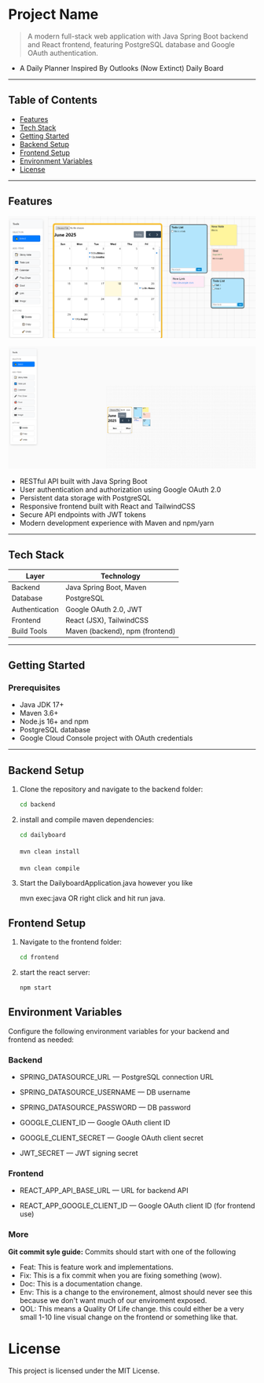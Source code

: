 # Project Name

> A modern full-stack web application with Java Spring Boot backend and React frontend, featuring PostgreSQL database and Google OAuth authentication.
- A Daily Planner Inspired By Outlooks (Now Extinct) Daily Board
---

## Table of Contents

- [Features](#features)  
- [Tech Stack](#tech-stack)  
- [Getting Started](#getting-started)  
- [Backend Setup](#backend-setup)  
- [Frontend Setup](#frontend-setup)  
- [Environment Variables](#environment-variables)  
- [License](#license)  

---

## Features

![Picture Display Of Features](Screenshots/Full%20Board%20Capture.PNG)

![Picture Display Of Features Zoomed Out](Screenshots/Infinite%20Canvas%20Example%20Capture.PNG)

- RESTful API built with Java Spring Boot  
- User authentication and authorization using Google OAuth 2.0  
- Persistent data storage with PostgreSQL  
- Responsive frontend built with React and TailwindCSS  
- Secure API endpoints with JWT tokens  
- Modern development experience with Maven and npm/yarn  

---

## Tech Stack

| Layer          | Technology                 |
| -------------- | --------------------------|
| Backend        | Java Spring Boot, Maven    |
| Database       | PostgreSQL                 |
| Authentication | Google OAuth 2.0, JWT      |
| Frontend       | React (JSX), TailwindCSS   |
| Build Tools    | Maven (backend), npm (frontend) |

---

## Getting Started

### Prerequisites

- Java JDK 17+  
- Maven 3.6+  
- Node.js 16+ and npm 
- PostgreSQL database  
- Google Cloud Console project with OAuth credentials  

---

## Backend Setup

1. Clone the repository and navigate to the backend folder:

   ```bash
   cd backend

2. install and compile maven dependencies:
    ```bash
    cd dailyboard
    
    mvn clean install

    mvn clean compile

3. Start the DailyboardApplication.java however you like

    mvn exec:java OR right click and hit run java.

## Frontend Setup

1. Navigate to the frontend folder:

   ```bash
   cd frontend

2. start the react server:
    ```bash
    npm start

## Environment Variables
Configure the following environment variables for your backend and frontend as needed:

### Backend
- SPRING_DATASOURCE_URL — PostgreSQL connection URL

- SPRING_DATASOURCE_USERNAME — DB username

- SPRING_DATASOURCE_PASSWORD — DB password

- GOOGLE_CLIENT_ID — Google OAuth client ID

- GOOGLE_CLIENT_SECRET — Google OAuth client secret

- JWT_SECRET — JWT signing secret

### Frontend
- REACT_APP_API_BASE_URL — URL for backend API

- REACT_APP_GOOGLE_CLIENT_ID — Google OAuth client ID (for frontend use)


### More

__Git commit syle guide:__
Commits should start with one of the following
- Feat: This is feature work and implementations.
- Fix: This is a fix commit when you are fixing something (wow).
- Doc: This is a documentation change.
- Env: This is a change to the environement, almost should never see this because we don't want much of our enviroment exposed.
- QOL: This means a Quality Of Life change. this could either be a very small 1-10 line visual change on the frontend or something like that.


# License
This project is licensed under the MIT License.